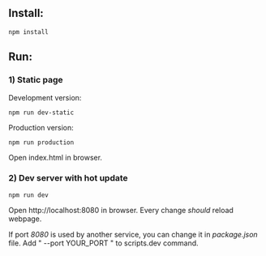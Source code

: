 ## Install: ##

```
npm install
```

## Run: ##

### 1) Static page ###

Development version:
```
npm run dev-static
```
Production version:
```
npm run production
```
Open index.html in browser.

### 2) Dev server with hot update ###

```
npm run dev
```

Open http://localhost:8080 in browser.
Every change *should* reload webpage.

If port *8080* is used by another service, you can change it in *package.json* file.
Add " --port YOUR_PORT " to scripts.dev command.
